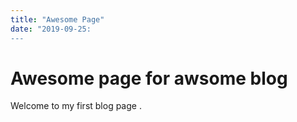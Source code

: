 ```yaml
---
title: "Awesome Page"
date: "2019-09-25:
---
```


# Awesome page for awsome blog

Welcome to my first blog page .
